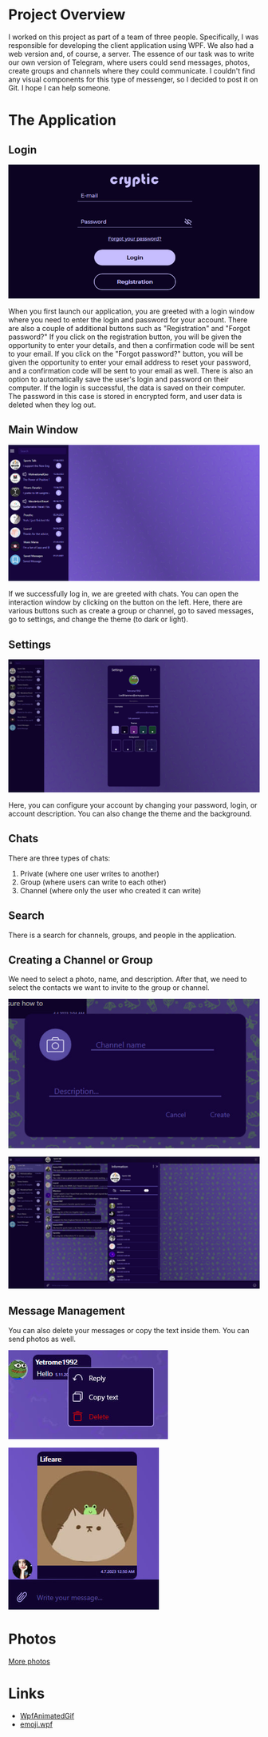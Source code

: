 # Project Overview
I worked on this project as part of a team of three people. Specifically, I was responsible for developing the client application using WPF. We also had a web version and, of course, a server. The essence of our task was to write our own version of Telegram, where users could send messages, photos, create groups and channels where they could communicate. I couldn't find any visual components for this type of messenger, so I decided to post it on Git. I hope I can help someone.

# The Application
## Login
![Login screen](https://github.com/ArtBondar/WPF_Telegram/blob/master/image/login.jpg)

When you first launch our application, you are greeted with a login window where you need to enter the login and password for your account. There are also a couple of additional buttons such as "Registration" and "Forgot password?" If you click on the registration button, you will be given the opportunity to enter your details, and then a confirmation code will be sent to your email. If you click on the "Forgot password?" button, you will be given the opportunity to enter your email address to reset your password, and a confirmation code will be sent to your email as well. There is also an option to automatically save the user's login and password on their computer. If the login is successful, the data is saved on their computer. The password in this case is stored in encrypted form, and user data is deleted when they log out.

## Main Window
![Main screen](https://github.com/ArtBondar/WPF_Telegram/blob/master/image/main_window.jpg)

If we successfully log in, we are greeted with chats. You can open the interaction window by clicking on the button on the left. Here, there are various buttons such as create a group or channel, go to saved messages, go to settings, and change the theme (to dark or light).

## Settings
![Settings screen](https://github.com/ArtBondar/WPF_Telegram/blob/master/image/settings.jpg)

Here, you can configure your account by changing your password, login, or account description. You can also change the theme and the background.

## Chats
There are three types of chats:
1. Private (where one user writes to another)
2. Group (where users can write to each other)
3. Channel (where only the user who created it can write)

## Search
There is a search for channels, groups, and people in the application.

## Creating a Channel or Group
We need to select a photo, name, and description. After that, we need to select the contacts we want to invite to the group or channel.

![Creating a Channel or Group screen](https://github.com/ArtBondar/WPF_Telegram/blob/master/image/create_channel.jpg)

![Info about group or channel](https://github.com/ArtBondar/WPF_Telegram/blob/master/image/info_about_group.jpg) 

## Message Management
You can also delete your messages or copy the text inside them. You can send photos as well.

![Message Management screen](https://github.com/ArtBondar/WPF_Telegram/blob/master/image/message_menu.jpg)

![Send photos](https://github.com/ArtBondar/WPF_Telegram/blob/master/image/add_image_to_chat.jpg)

# Photos
[More photos](https://github.com/ArtBondar/WPF_Telegram/tree/master/image)

# Links
- [WpfAnimatedGif](https://github.com/XamlAnimatedGif/WpfAnimatedGif)
- [emoji.wpf](https://github.com/samhocevar/emoji.wpf)
